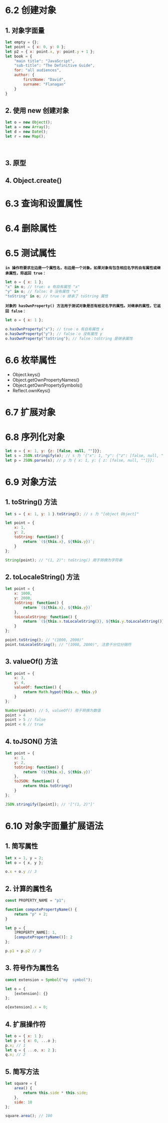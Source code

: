 # 6.2 创建对象



## 1. 对象字面量

```javascript
let empty = {};
let point = { x: 0, y: 0 };
let p2 = { x: point.x, y: point.y + 1 };
let book = {
    "main title": "JavaScript",
    "sub-title": "The Definitive Guide",
   	for: "all audiences",
    author: {
        firstName: "David",
        surname: "Flanagan"
    }
}
```



## 2. 使用  new 创建对象

```javascript
let o = new Object();
let a = new Array();
let d = new Date();
let r = new Map();
```

​                                                                                                                                                                                      

## 3. 原型



## 4. Object.create()





# 6.3 查询和设置属性





# 6.4 删除属性





# 6.5 测试属性

**`in 操作符要求左边是一个属性名，右边是一个对象。如果对象有包含相应名字的自有属性或继承属性，将返回 true：`** 

```javascript
let o = { x: 1 };
"x" in o; // true: o 有自有属性 "x"
"y" in o; // false: 0 没有属性 "v"
"toString" in o; // true：o 继承了 toString 属性
```



**`对象的 hasOwnProperty() 方法用于测试对象是否有给定名字的属性。对继承的属性，它返回 false：`** 

```javascript
let o = { x: 1 };

o.hasOwnProperty("x"); // true：o 有自有属性 x
o.hasOwnProperty("y"); // false：o 没有属性 y
o.hasOwnProperty("toString"); // false：toString 是继承属性
```





# 6.6 枚举属性

* Object.keys() 
* Object.getOwnPropertyNames()
* Object.getOwnPropertySymbols()
* Reflect.ownKeys()

 

# 6.7 扩展对象





# 6.8 序列化对象

 ```                                            javascript
 let o = { x: 1, y: {z: [false, null, ""]}};
 let s = JSON.stringify(o); // s 为 '{"x": 1, "y": {"z": [false, null, ""]}}';
 let p = JSON.parse(s); // p 为 { x: 1, y: { z: [false, null, ""]}};
 ```



# 6.9 对象方法

## 1. toString() 方法

```javascript
let s = { x: 1, y: 1 }.toString(); // s 为 "[object Object]"

let point = {
    x: 1,
    y: 2,
    toString: function() {
        return `(${this.x}, ${this.y})`;
    }
};

String(point); // "(1, 2)": toString() 用于转换为字符串
```



## 2. toLocaleString() 方法

```javascript
let point = {
    x: 1000,
    y: 2000,
    toString: function() {
        return `(${this.x}, ${this.y})`
    },
    toLocaleString: function() {
        return `(${this.x.toLocaleString()}, ${this.y.toLocaleString()})`;
    }
};

point.toString(); // "(1000, 2000)"
point.toLocaleString(); // "(1000, 2000)", 注意千分位分隔符
```



## 3. valueOf() 方法

```javascript
let point = {
    x: 3,
    y: 4,
    valueOf: function() {
        return Math.hypot(this.x, this.y)
    }
};

Number(point); // 5, valueOf() 用于转换为数值
point > 4
point > 5 // false
point < 6 // true
```



## 4. toJSON() 方法

```javascript
let point = {
    x: 1,
    y: 2,
    toString: function() {
        return `(${this.x}, ${this.y})`
    },
    toJSON: function() {
        return this.toString()
    }
};

JSON.stringify([point]); // '["(1, 2)"]'
```





# 6.10 对象字面量扩展语法



## 1. 简写属性

```javascript
let x = 1, y = 2;
let o = { x, y };

o.x + o.y // 3
```



## 2. 计算的属性名

```javascript
const PROPERTY_NAME = "p1";

function computePropertyName() {
    return "p" + 2;
}

let p = {
    [PROPERTY_NAME]: 1,
    [computePropertyName()]: 2
};                  

p.p1 + p.p2 // 3
```



## 3. 符号作为属性名

```javascript
const extension = Symbol("my  symbol");

let o = {
    [extension]: {}
};

o[extension].x = 0;
```



## 4. 扩展操作符

```javascript
let o = { x: 1 };
let p = { x: 0, ...o };
p.x; // 1
let q = { ...o, x: 2 };
q.x; // 2
```





## 5. 简写方法

```javascript
let square = {
    area() {
        return this.side * this.side;
    },
    side: 10
};

square.area(); // 100
```